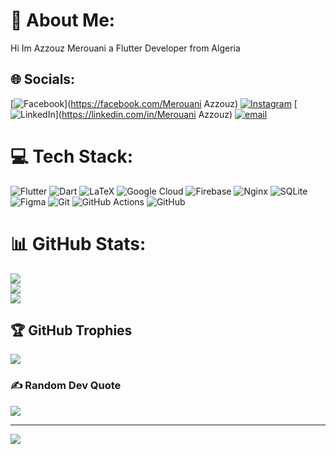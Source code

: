 # 💫 About Me:
Hi Im Azzouz Merouani a Flutter Developer from Algeria


## 🌐 Socials:
[![Facebook](https://img.shields.io/badge/Facebook-%231877F2.svg?logo=Facebook&logoColor=white)](https://facebook.com/Merouani Azzouz) [![Instagram](https://img.shields.io/badge/Instagram-%23E4405F.svg?logo=Instagram&logoColor=white)](https://instagram.com/azzouzmr) [![LinkedIn](https://img.shields.io/badge/LinkedIn-%230077B5.svg?logo=linkedin&logoColor=white)](https://linkedin.com/in/Merouani Azzouz) [![email](https://img.shields.io/badge/Email-D14836?logo=gmail&logoColor=white)](mailto:azzouzmerw@gmail.com) 

# 💻 Tech Stack:
![Flutter](https://img.shields.io/badge/Flutter-%2302569B.svg?style=for-the-badge&logo=Flutter&logoColor=white) ![Dart](https://img.shields.io/badge/dart-%230175C2.svg?style=for-the-badge&logo=dart&logoColor=white) ![LaTeX](https://img.shields.io/badge/latex-%23008080.svg?style=for-the-badge&logo=latex&logoColor=white) ![Google Cloud](https://img.shields.io/badge/GoogleCloud-%234285F4.svg?style=for-the-badge&logo=google-cloud&logoColor=white) ![Firebase](https://img.shields.io/badge/firebase-%23039BE5.svg?style=for-the-badge&logo=firebase) ![Nginx](https://img.shields.io/badge/nginx-%23009639.svg?style=for-the-badge&logo=nginx&logoColor=white) ![SQLite](https://img.shields.io/badge/sqlite-%2307405e.svg?style=for-the-badge&logo=sqlite&logoColor=white) ![Figma](https://img.shields.io/badge/figma-%23F24E1E.svg?style=for-the-badge&logo=figma&logoColor=white) ![Git](https://img.shields.io/badge/git-%23F05033.svg?style=for-the-badge&logo=git&logoColor=white) ![GitHub Actions](https://img.shields.io/badge/github%20actions-%232671E5.svg?style=for-the-badge&logo=githubactions&logoColor=white) ![GitHub](https://img.shields.io/badge/github-%23121011.svg?style=for-the-badge&logo=github&logoColor=white)
# 📊 GitHub Stats:
![](https://github-readme-stats.vercel.app/api?username=azzouzin&theme=gotham&hide_border=false&include_all_commits=true&count_private=true)<br/>
![](https://nirzak-streak-stats.vercel.app/?user=azzouzin&theme=gotham&hide_border=false)<br/>
![](https://github-readme-stats.vercel.app/api/top-langs/?username=azzouzin&theme=gotham&hide_border=false&include_all_commits=true&count_private=true&layout=compact)

## 🏆 GitHub Trophies
![](https://github-profile-trophy.vercel.app/?username=azzouzin&theme=radical&no-frame=false&no-bg=true&margin-w=4)

### ✍️ Random Dev Quote
![](https://quotes-github-readme.vercel.app/api?type=horizontal&theme=radical)

---
[![](https://visitcount.itsvg.in/api?id=azzouzin&icon=0&color=0)](https://visitcount.itsvg.in)

<!-- Proudly created with GPRM ( https://gprm.itsvg.in ) -->
